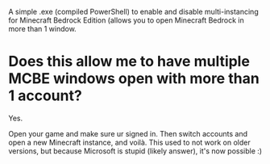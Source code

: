 A simple .exe (compiled PowerShell) to enable and disable multi-instancing for Minecraft Bedrock Edition (allows you to open Minecraft Bedrock in more than 1 window.

# Does this allow me to have multiple MCBE windows open with more than 1 account?
Yes.

Open your game and make sure ur signed in. Then switch accounts and open a new Minecraft instance, and voilà. This used to not work on older versions, but because Microsoft is stupid (likely answer), it's now possible :)
